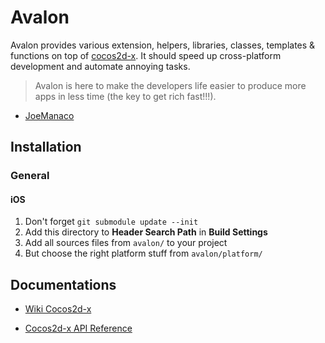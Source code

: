 # Avalon

Avalon provides various extension, helpers, libraries, classes, templates &
functions on top of [cocos2d-x][]. It should speed up cross-platform development
and automate annoying tasks.

> Avalon is here to make the developers life easier
> to produce more apps in less time (the key to get rich fast!!!).
- [JoeManaco](https://bitbucket.org/joemanaco)

## Installation

### General

#### iOS

1. Don't forget `git submodule update --init`
1. Add this directory to __Header Search Path__ in __Build Settings__
1. Add all sources files from `avalon/` to your project
1. But choose the right platform stuff from `avalon/platform/`

## Documentations

* [Wiki Cocos2d-x](http://wiki.cocos2d-x.org)
* [Cocos2d-x API Reference](http://www.cocos2d-x.org/reference/native-cpp/index.html)

  [cocos2d-x]: http://cocos2d-x.org/
  [boost]: http://www.boost.org/
